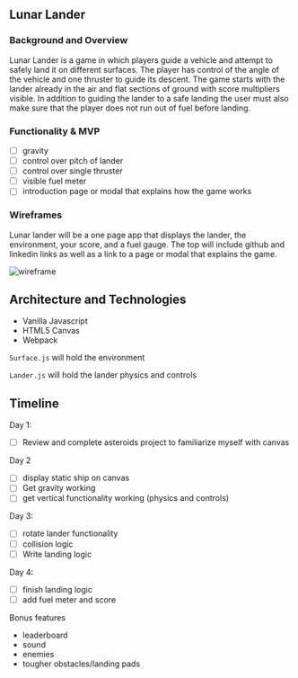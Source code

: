 ## Lunar Lander

### Background and Overview

Lunar Lander is a game in which players guide a vehicle and attempt to safely land it on different surfaces. The player has control of the angle of the vehicle and one thruster to guide its descent. The game starts with the lander already in the air and flat sections of ground with score multipliers visible. In addition to guiding the lander to a safe landing the user must also make sure that the player does not run out of fuel before landing.

### Functionality & MVP
- [ ] gravity
- [ ] control over pitch of lander
- [ ] control over single thruster
- [ ] visible fuel meter
- [ ] introduction page or modal that explains how the game works
### Wireframes
Lunar lander will be a one page app that displays the lander, the environment, your score, and a fuel gauge. The top will include github and linkedin links as well as a link to a page or modal that explains the game.

![wireframe](https://i.imgur.com/IehikxR.png)


## Architecture and Technologies
- Vanilla Javascript
- HTML5 Canvas
- Webpack

`Surface.js` will hold the environment

`Lander.js` will hold the lander physics and controls

## Timeline

Day 1: 
- [ ] Review and complete asteroids project to familiarize myself with canvas


Day 2
- [ ] display static ship on canvas
- [ ] Get gravity working
- [ ] get vertical functionality working (physics and controls)

Day 3: 
- [ ] rotate lander functionality
- [ ] collision logic
- [ ] Write landing logic

Day 4: 
- [ ] finish landing logic
- [ ] add fuel meter and score

Bonus features
- leaderboard
- sound
- enemies
- tougher obstacles/landing pads
